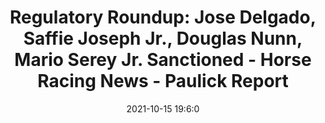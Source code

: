 ---
"title": "Regulatory Roundup: Jose Delgado, Saffie Joseph Jr., Douglas Nunn, Mario Serey Jr. Sanctioned - Horse Racing News - Paulick Report"
"date": "2021-10-15 19:6:0"
"feed_name": "GOOGLENEWSINDUSTRIAL"
"feed_website": "https://news.google.com/search?q=industrial%2Bincident&hl=en-US&gl=US&ceid=US:en"
"feed_rss": "https://news.google.com/rss/search?q=industrial%2Bincident&hl=en-US&gl=US&ceid=US:en"
"link": "https://www.paulickreport.com/news/the-biz/regulatory-roundup-jose-delgado-saffie-joseph-jr-douglas-nunn-mario-serey-jr-sanctioned/"
"source": "{'href': 'https://www.paulickreport.com', 'title': 'Paulick Report'}"
"file": "_posts/2021-1-1-06ed8e97765d4c8ae6c95f1407e6549a4489e67e.md"
"accident": "0"
"drilling": "0"
"dead": "0"
"injured": "0"
"arrested": "0"
"place": "unknown place"
"where": "unknown site"
"causes": "unknown"
"place_uri": "unknown place"
---
